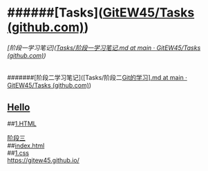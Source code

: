 # ######[Tasks]([GitEW45/Tasks (github.com)](https://github.com/GitEW45/Tasks))

###### [阶段一学习笔记]([Tasks/阶段一学习笔记.md at main · GitEW45/Tasks (github.com)](https://github.com/GitEW45/Tasks/blob/main/阶段一学习笔记.md))

#######[阶段二学习笔记]([Tasks/阶段二[Git的学习\].md at main · GitEW45/Tasks (github.com)](https://github.com/GitEW45/Tasks/blob/main/阶段二[Git的学习].md))

## [Hello](https://github.com/GitEW45/Tasks/blob/master/Hello.md)
##[1.HTML](https://github.com/GitEW45/Tasks/blob/main/1.html)

[阶段三](https://github.com/GitEW45/Tasks/blob/main/%E9%98%B6%E6%AE%B5%E4%B8%89.md)  
##[index.html](https://github.com/GitEW45/Tasks/blob/main/index.html)  
##[1.css](https://github.com/GitEW45/Tasks/blob/main/1.css)  
https://gitew45.github.io/



